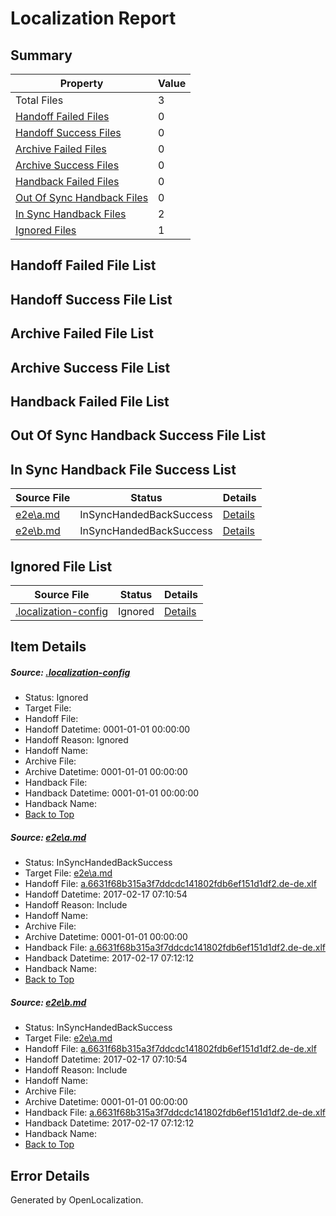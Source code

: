 # <a name='report-top'></a> Localization Report

## Summary
 Property | Value 
 -------- | ----- 
 Total Files | 3
[ Handoff Failed Files ](#handoff-failed-list)| 0
[ Handoff Success Files ](#handoff-success-list)| 0
[ Archive Failed Files ](#archive-failed-list)| 0
[ Archive Success Files ](#archive-success-list)| 0
[ Handback Failed Files ](#handback-failed-list)| 0
[ Out Of Sync Handback Files ](#outofsync-handback-success-list)| 0
[ In Sync Handback Files ](#insync-handback-success-list)| 2
[ Ignored Files ](#ignored-list)| 1

## <a name='handoff-failed-list'></a> Handoff Failed File List

## <a name='handoff-success-list'></a> Handoff Success File List

## <a name='archive-failed-list'></a> Archive Failed File List

## <a name='archive-success-list'></a> Archive Success File List

## <a name='handback-failed-list'></a> Handback Failed File List

## <a name='outofsync-handback-success-list'></a> Out Of Sync Handback Success File List

## <a name='insync-handback-success-list'></a> In Sync Handback File Success List
 Source File | Status | Details 
 ----------- | ------ | ------- 
 [e2e\a.md](https://github.com/OpenLocalizationTestOrg/ol-test0/blob/769d532d8485574c5025c086d82bfc29326a3c70/e2e/a.md) | InSyncHandedBackSuccess | [Details](#d7d2c8694c067cd121efda6e85c7e4ea9e9b685b1)
 [e2e\b.md](https://github.com/OpenLocalizationTestOrg/ol-test0/blob/769d532d8485574c5025c086d82bfc29326a3c70/e2e/b.md) | InSyncHandedBackSuccess | [Details](#d7d2c8694c067cd121efda6e85c7e4ea9e9b685b2)

## <a name='ignored-list'></a> Ignored File List
 Source File | Status | Details 
 ----------- | ------ | ------- 
 [.localization-config](https://github.com/OpenLocalizationTestOrg/ol-test0/blob/769d532d8485574c5025c086d82bfc29326a3c70/.localization-config) | Ignored | [Details](#cb0632cf59c1387fc1742bfb9fa3c47f87e2e5c90)

## Item Details
##### <a name='cb0632cf59c1387fc1742bfb9fa3c47f87e2e5c90'></a> Source: [.localization-config](https://github.com/OpenLocalizationTestOrg/ol-test0/blob/769d532d8485574c5025c086d82bfc29326a3c70/.localization-config)
* Status: Ignored
* Target File: 
* Handoff File: 
* Handoff Datetime: 0001-01-01 00:00:00
* Handoff Reason: Ignored
* Handoff Name: 
* Archive File: 
* Archive Datetime: 0001-01-01 00:00:00
* Handback File: 
* Handback Datetime: 0001-01-01 00:00:00
* Handback Name: 
* [Back to Top](#report-top)

##### <a name='d7d2c8694c067cd121efda6e85c7e4ea9e9b685b1'></a> Source: [e2e\a.md](https://github.com/OpenLocalizationTestOrg/ol-test0/blob/769d532d8485574c5025c086d82bfc29326a3c70/e2e/a.md)
* Status: InSyncHandedBackSuccess
* Target File: [e2e\a.md](https://github.com/OpenLocalizationTestOrg/ol-test0-dede/blob/b766b000c15b91668a8f121ffbdbfac8844fcc62/e2e/a.md)
* Handoff File: [a.6631f68b315a3f7ddcdc141802fdb6ef151d1df2.de-de.xlf](https://github.com/OpenLocalizationTestOrg/ol-test0-handoff/blob/c05a9f37a6b58f96d437c1e3e86c9c104907301d/ol-handoff/OpenLocalizationTestOrg/ol-test0-dede/xinjiang/ht/a.6631f68b315a3f7ddcdc141802fdb6ef151d1df2.de-de.xlf)
* Handoff Datetime: 2017-02-17 07:10:54
* Handoff Reason: Include
* Handoff Name: 
* Archive File: 
* Archive Datetime: 0001-01-01 00:00:00
* Handback File: [a.6631f68b315a3f7ddcdc141802fdb6ef151d1df2.de-de.xlf](https://github.com/OpenLocalizationTestOrg/ol-test0-handback/blob/784470c2cb6aac49912a63c2a6d9fad82c90c434/ol-handback/OpenLocalizationTestOrg/ol-test0-dede/xinjiang/ht/a.6631f68b315a3f7ddcdc141802fdb6ef151d1df2.de-de.xlf)
* Handback Datetime: 2017-02-17 07:12:12
* Handback Name: 
* [Back to Top](#report-top)

##### <a name='d7d2c8694c067cd121efda6e85c7e4ea9e9b685b2'></a> Source: [e2e\b.md](https://github.com/OpenLocalizationTestOrg/ol-test0/blob/769d532d8485574c5025c086d82bfc29326a3c70/e2e/b.md)
* Status: InSyncHandedBackSuccess
* Target File: [e2e\a.md](https://github.com/OpenLocalizationTestOrg/ol-test0-dede/blob/b766b000c15b91668a8f121ffbdbfac8844fcc62/e2e/a.md)
* Handoff File: [a.6631f68b315a3f7ddcdc141802fdb6ef151d1df2.de-de.xlf](https://github.com/OpenLocalizationTestOrg/ol-test0-handoff/blob/c05a9f37a6b58f96d437c1e3e86c9c104907301d/ol-handoff/OpenLocalizationTestOrg/ol-test0-dede/xinjiang/ht/a.6631f68b315a3f7ddcdc141802fdb6ef151d1df2.de-de.xlf)
* Handoff Datetime: 2017-02-17 07:10:54
* Handoff Reason: Include
* Handoff Name: 
* Archive File: 
* Archive Datetime: 0001-01-01 00:00:00
* Handback File: [a.6631f68b315a3f7ddcdc141802fdb6ef151d1df2.de-de.xlf](https://github.com/OpenLocalizationTestOrg/ol-test0-handback/blob/784470c2cb6aac49912a63c2a6d9fad82c90c434/ol-handback/OpenLocalizationTestOrg/ol-test0-dede/xinjiang/ht/a.6631f68b315a3f7ddcdc141802fdb6ef151d1df2.de-de.xlf)
* Handback Datetime: 2017-02-17 07:12:12
* Handback Name: 
* [Back to Top](#report-top)


## Error Details

Generated by OpenLocalization.
